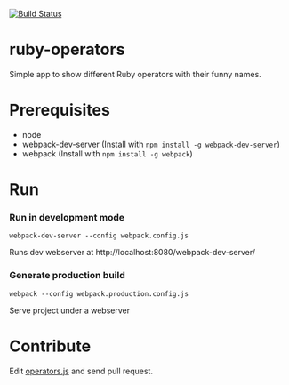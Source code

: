 [![Build Status][travis-image]][travis-url]

ruby-operators
==============
Simple app to show different Ruby operators with their funny names.


Prerequisites
===
- node
- webpack-dev-server (Install with `npm install -g webpack-dev-server`)
- webpack (Install with `npm install -g webpack`)

Run
===

### Run in development mode
```
webpack-dev-server --config webpack.config.js
```

Runs dev webserver at http://localhost:8080/webpack-dev-server/

### Generate production build
```
webpack --config webpack.production.config.js
```

Serve project under a webserver

Contribute
==========
Edit [operators.js](https://github.com/anildigital/ruby-operators/blob/master/app/config/operators.js) and send pull request.


[travis-image]: https://api.travis-ci.org/anildigital/ruby-operators.svg?branch=master
[travis-url]: https://travis-ci.org/anildigital/ruby-operators
